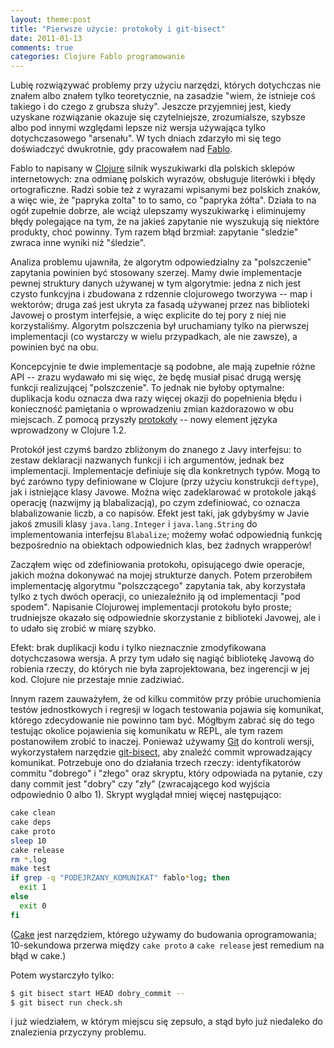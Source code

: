 ```yaml
---
layout: theme:post
title: "Pierwsze użycie: protokoły i git-bisect"
date: 2011-01-13
comments: true
categories: Clojure Fablo programowanie
---
```


Lubię rozwiązywać problemy przy użyciu narzędzi, których dotychczas
nie znałem albo znałem tylko teoretycznie, na zasadzie "wiem, że
istnieje coś takiego i do czego z grubsza służy". Jeszcze przyjemniej
jest, kiedy uzyskane rozwiązanie okazuje się czytelniejsze,
zrozumialsze, szybsze albo pod innymi względami lepsze niż wersja
używająca tylko dotychczasowego "arsenału". W tych dniach zdarzyło mi
się tego doświadczyć dwukrotnie, gdy pracowałem nad [Fablo][1].

Fablo to napisany w [Clojure][2] silnik wyszukiwarki dla polskich
sklepów internetowych: zna odmianę polskich wyrazów, obsługuje
literówki i błędy ortograficzne. Radzi sobie też z wyrazami wpisanymi
bez polskich znaków, a więc wie, że "papryka zolta" to to samo, co
"papryka żółta". Działa to na ogół zupełnie dobrze, ale wciąż
ulepszamy wyszukiwarkę i eliminujemy błędy polegające na tym, że na
jakieś zapytanie nie wyszukują się niektóre produkty, choć
powinny. Tym razem błąd brzmiał: zapytanie "sledzie" zwraca inne
wyniki niż "śledzie".

Analiza problemu ujawniła, że algorytm odpowiedzialny za "polszczenie"
zapytania powinien być stosowany szerzej. Mamy dwie implementacje
pewnej struktury danych używanej w tym algorytmie: jedna z nich jest
czysto funkcyjna i zbudowana z rdzennie clojurowego tworzywa -- map i
wektorów; druga zaś jest ukryta za fasadą używanej przez nas
biblioteki Javowej o prostym interfejsie, a więc explicite do tej pory
z niej nie korzystaliśmy. Algorytm polszczenia był uruchamiany tylko
na pierwszej implementacji (co wystarczy w wielu przypadkach, ale nie
zawsze), a powinien być na obu.

Koncepcyjnie te dwie implementacje są podobne, ale mają zupełnie różne
API -- zrazu wydawało mi się więc, że będę musiał pisać drugą
wersję funkcji realizującej "polszczenie". To jednak nie byłoby
optymalne: duplikacja kodu oznacza dwa razy więcej okazji do
popełnienia błędu i konieczność pamiętania o wprowadzeniu zmian
każdorazowo w obu miejscach. Z pomocą przyszły [protokoły][3] -- nowy
element języka wprowadzony w Clojure 1.2.

Protokół jest czymś bardzo zbliżonym do znanego z Javy interfejsu: to
zestaw deklaracji nazwanych funkcji i ich argumentów, jednak bez
implementacji. Implementacje definiuje się dla konkretnych typów. Mogą
to być zarówno typy definiowane w Clojure (przy użyciu konstrukcji
`deftype`), jak i istniejące klasy Javowe. Można więc zadeklarować w
protokole jakąś operację (nazwijmy ją blabalizacją), po czym
zdefiniować, co oznacza blabalizowanie liczb, a co napisów. Efekt jest
taki, jak gdybyśmy w Javie jakoś zmusili klasy `java.lang.Integer` i 
`java.lang.String` do implementowania interfejsu `Blabalize`; możemy
wołać odpowiednią funkcję bezpośrednio na obiektach odpowiednich klas,
bez żadnych wrapperów!

Zacząłem więc od zdefiniowania protokołu, opisującego dwie operacje,
jakich można dokonywać na mojej strukturze danych. Potem przerobiłem
implementację algorytmu "polszczącego" zapytania tak, aby korzystała
tylko z tych dwóch operacji, co uniezależniło ją od implementacji 
"pod spodem". Napisanie Clojurowej implementacji protokołu było
proste; trudniejsze okazało się odpowiednie skorzystanie z biblioteki
Javowej, ale i to udało się zrobić w miarę szybko.

Efekt: brak duplikacji kodu i tylko nieznacznie zmodyfikowana
dotychczasowa wersja. A przy tym udało się nagiąć bibliotekę Javową do
robienia rzeczy, do których nie była zaprojektowana, bez ingerencji w
jej kod. Clojure nie przestaje mnie zadziwiać.

Innym razem zauważyłem, że od kilku commitów przy próbie uruchomienia
testów jednostkowych i regresji w logach testowania pojawia się
komunikat, którego zdecydowanie nie powinno tam być. Mógłbym zabrać
się do tego testując okolice pojawienia się komunikatu w REPL, ale tym
razem postanowiłem zrobić to inaczej. Ponieważ używamy [Git][4] do
kontroli wersji, wykorzystałem narzędzie [git-bisect][6], aby znaleźć
commit wprowadzający komunikat. Potrzebuje ono do działania trzech
rzeczy: identyfikatorów commitu "dobrego" i "złego" oraz skryptu,
który odpowiada na pytanie, czy dany commit jest "dobry" czy "zły"
(zwracającego kod wyjścia odpowiednio 0 albo 1). Skrypt
wyglądał mniej więcej następująco:

``` bash
cake clean
cake deps
cake proto
sleep 10
cake release
rm *.log
make test
if grep -q "PODEJRZANY_KOMUNIKAT" fablo*log; then
  exit 1
else
  exit 0
fi
```

([Cake][5] jest narzędziem, którego używamy do budowania
oprogramowania; 10-sekundowa przerwa między `cake proto` a 
`cake release` jest remedium na błąd w cake.)

Potem wystarczyło tylko:

``` bash
$ git bisect start HEAD dobry_commit --
$ git bisect run check.sh
```

i już wiedziałem, w którym miejscu się zepsuło, a stąd było już
niedaleko do znalezienia przyczyny problemu.

 [1]: http://fablo.pl
 [2]: http://clojure.org
 [3]: http://clojure.org/Protocols
 [4]: http://git-scm.com/
 [5]: http://github.com/ninjudd/cake
 [6]: http://www.kernel.org/pub/software/scm/git/docs/git-bisect.html
